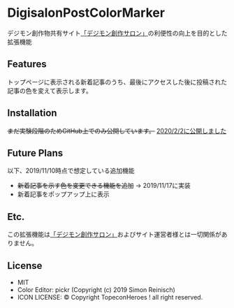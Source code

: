 # DigisalonPostColorMarker
デジモン創作物共有サイト[「デジモン創作サロン」](https://www.digimonsalon.com/)の利便性の向上を目的とした拡張機能

## Features
トップページに表示される新着記事のうち、最後にアクセスした後に投稿された記事の色を変えて表示します。

## Installation
 ~~まだ実験段階のためGitHub上でのみ公開しています。~~ 
[2020/2/2に公開しました](https://chrome.google.com/webstore/detail/%E3%83%87%E3%82%B8%E3%83%A2%E3%83%B3%E5%89%B5%E4%BD%9C%E3%82%B5%E3%83%AD%E3%83%B3%E6%96%B0%E7%9D%80%E8%A8%98%E4%BA%8B%E3%82%AB%E3%83%A9%E3%83%BC%E3%83%9E%E3%83%BC%E3%82%AB%E3%83%BC/bgbeakegnjdbhfihlmclcggehobhoebi)

## Future Plans
以下、2019/11/10時点で想定している追加機能
* ~~新着記事を示す色を変更できる機能を追加~~ → 2019/11/17に実装
* 新着記事をポップアップ上に表示

## Etc.
この拡張機能は[「デジモン創作サロン」](https://www.digimonsalon.com/)およびサイト運営者様とは一切関係がありません。

## License
* MIT 
* Color Editor: pickr (Copyright (c) 2019 Simon Reinisch)
* ICON LICENSE: © Copyright TopeconHeroes ! all right reserved.
